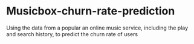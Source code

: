 # Musicbox-churn-rate-prediction
Using the data from a popular an online music service, including the play and search history, to predict the churn rate of users
